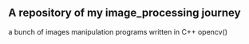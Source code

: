 ## A repository of my image_processing journey
a bunch of images manipulation programs written in C++ opencv() 
